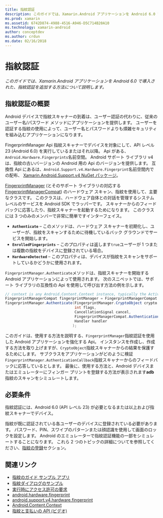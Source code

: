```yaml
---
title: 指紋認証
description: このガイドでは、Xamarin.Android アプリケーションを Android 6.0 で導入された、指紋認証を追加する方法について説明します。
ms.prod: xamarin
ms.assetid: 6742D874-4988-4516-A946-D5C714B20A10
ms.technology: xamarin-android
author: conceptdev
ms.author: crdun
ms.date: 02/16/2018
---
```


# <a name="fingerprint-authentication"></a>指紋認証

_このガイドでは、Xamarin.Android アプリケーションを Android 6.0 で導入された、指紋認証を追加する方法について説明します。_


## <a name="fingerprint-authentication-overview"></a>指紋認証の概要

Android デバイスで指紋スキャナーの到着は、ユーザー認証の代わりに、従来のユーザー名/パスワード メソッドにアプリケーションを提供します。 ユーザーを認証する指紋の使用によって、ユーザー名とパスワードよりも煩雑セキュリティを組み込むアプリケーションになります。

FingerprintManager Api 指紋スキャナーでデバイスを対象にして、API レベル 23 (Android 6.0) を実行しているまたはそれ以降。 Api がある、`Android.Hardware.Fingerprints`名前空間。 Android サポート ライブラリ v4 は、指紋の古いバージョンの Android 用の Api のバージョンを提供します。 互換性 Api にあるは、`Android.Support.v4.Hardware.Fingerprint`名前空間内での配布、 [Xamarin.Android.Support.v4 NuGet パッケージ](https://www.nuget.org/packages/Xamarin.Android.Support.v4/)。

[FingerprintManager](https://developer.android.com/reference/android/hardware/fingerprint/FingerprintManager.html) (とそのサポート ライブラリの対応する[FingerprintManagerCompat](https://developer.android.com/reference/android/support/v4/hardware/fingerprint/FingerprintManagerCompat.html)) のハードウェア スキャン、指紋を使用して、主要なクラスです。 このクラスは、ハードウェア自体との対話を管理するシステム レベルのサービスを Android SDK でラッパーです。 スキャナーからのフィードバックに応答したり、指紋スキャナーを起動するためになります。 このクラスには 3 つのみのメンバーで非常に簡単ですインターフェイス。

* **`Authenticate`** &ndash; このメソッドは、ハードウェア スキャナーを初期化し、ユーザーが、指紋をスキャンするために待機しているバック グラウンドでサービスを開始します。
* **`EnrolledFingerprints`** &ndash; このプロパティは返します`true`ユーザーが 1 つまたは複数の指紋をデバイスに登録されている場合。
* **`HardwareDetected`** &ndash; このプロパティは、デバイスが指紋をスキャンをサポートしているかどうかに使用されます。

`FingerprintManager.Authenticate`メソッドは、指紋スキャナーを開始する Android アプリケーションによって使用されます。 次のスニペットでは、サポート ライブラリの互換性の Api を使用して呼び出す方法の例を示します。

```csharp
// context is any Android.Content.Context instance, typically the Activity 
FingerprintManagerCompat fingerprintManager = FingerprintManagerCompat.From(context);
fingerprintManager.Authenticate(FingerprintManager.CryptoObject crypto,
                                int flags,
                                CancellationSignal cancel,
                                FingerprintManagerCompat.AuthenticationCallback callback,
                                Handler handler
                               );
```

このガイドは、使用する方法を説明する、`FingerprintManager`指紋認証を使用した Android アプリケーションを強化する Api。 インスタンスを作成し、作成する方法を取り上げますが、`CryptoObject`指紋スキャナーからの結果を保護するためにします。 サブクラスをアプリケーションがどのように検証`FingerprintManager.AuthenticationCallback`指紋スキャナーからのフィードバックに応答しているとします。 最後に、使用する方法と、Android デバイスまたはエミュレーターにフィンガー プリントを登録する方法が表示されます**adb**指紋のスキャンをシミュレートします。

## <a name="requirements"></a>必要条件

指紋認証には、Android 6.0 (API レベル 23) が必要となるまたは以上および指紋スキャナーでデバイス。 

指紋が既に認証されている各ユーザーのデバイスに登録されている必要があります。 パスワード、PIN、スワイプのパターンまたは顔認識を使用して画面のロックを設定します。 Android のエミュレーターで指紋認証機能の一部をシミュレートすることになります。  これら 2 つのトピックの詳細についてを参照してください、[指紋の登録](enrolling-fingerprint.md)セクション。 






## <a name="related-links"></a>関連リンク

- [指紋のガイド サンプル アプリ](https://developer.xamarin.com/samples/monodroid/FingerprintGuide/)
- [指紋ダイアログのサンプル](https://developer.xamarin.com/samples/monodroid/android-m/FingerprintDialog/)
- [実行時にアクセス許可の要求](https://developer.android.com/training/permissions/requesting.html)
- [android.hardware.fingerprint](https://developer.android.com/reference/android/hardware/fingerprint/package-summary.html)
- [android.support.v4.hardware.fingerprint](https://developer.android.com/reference/android/support/v4/hardware/fingerprint/package-summary.html)
- [Android.Content.Context](https://developer.xamarin.com/api/type/Android.Content.Context/)
- [指紋と支払いの API (ビデオ)](https://youtu.be/VOn7VrTRlA4)
